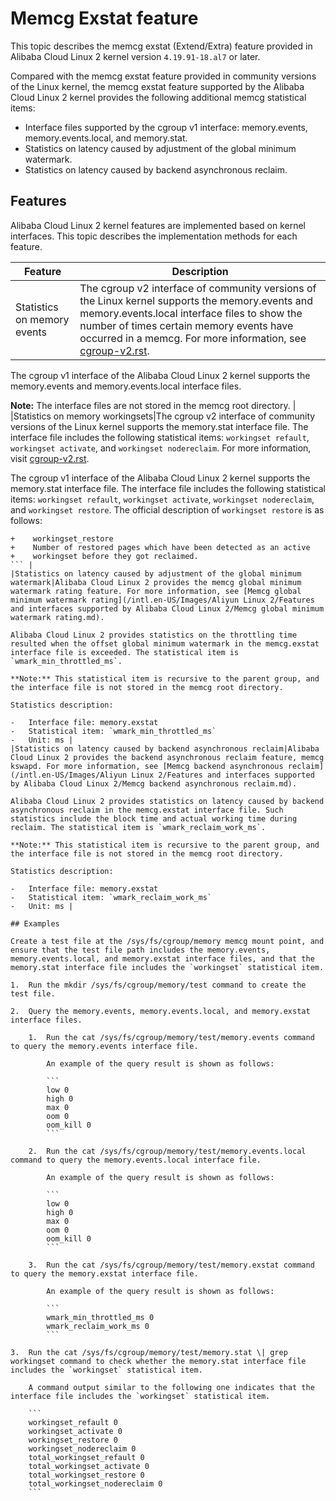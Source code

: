 # Memcg Exstat feature

This topic describes the memcg exstat \(Extend/Extra\) feature provided in Alibaba Cloud Linux 2 kernel version `4.19.91-18.al7` or later.

Compared with the memcg exstat feature provided in community versions of the Linux kernel, the memcg exstat feature supported by the Alibaba Cloud Linux 2 kernel provides the following additional memcg statistical items:

-   Interface files supported by the cgroup v1 interface: memory.events, memory.events.local, and memory.stat.
-   Statistics on latency caused by adjustment of the global minimum watermark.
-   Statistics on latency caused by backend asynchronous reclaim.

## Features

Alibaba Cloud Linux 2 kernel features are implemented based on kernel interfaces. This topic describes the implementation methods for each feature.

|Feature|Description|
|-------|-----------|
|Statistics on memory events|The cgroup v2 interface of community versions of the Linux kernel supports the memory.events and memory.events.local interface files to show the number of times certain memory events have occurred in a memcg. For more information, see [cgroup-v2.rst](https://www.kernel.org/doc/Documentation/admin-guide/cgroup-v2.rst).

The cgroup v1 interface of the Alibaba Cloud Linux 2 kernel supports the memory.events and memory.events.local interface files.

**Note:** The interface files are not stored in the memcg root directory. |
|Statistics on memory workingsets|The cgroup v2 interface of community versions of the Linux kernel supports the memory.stat interface file. The interface file includes the following statistical items: `workingset refault`, `workingset activate`, and `workingset nodereclaim`. For more information, visit [cgroup-v2.rst](https://www.kernel.org/doc/Documentation/admin-guide/cgroup-v2.rst).

The cgroup v1 interface of the Alibaba Cloud Linux 2 kernel supports the memory.stat interface file. The interface file includes the following statistical items: `workingset refault`, `workingset activate`, `workingset nodereclaim`, and `workingset restore`. The official description of `workingset restore` is as follows:

```
+    workingset_restore
+    Number of restored pages which have been detected as an active
+    workingset before they got reclaimed.
``` |
|Statistics on latency caused by adjustment of the global minimum watermark|Alibaba Cloud Linux 2 provides the memcg global minimum watermark rating feature. For more information, see [Memcg global minimum watermark rating](/intl.en-US/Images/Aliyun Linux 2/Features and interfaces supported by Alibaba Cloud Linux 2/Memcg global minimum watermark rating.md).

Alibaba Cloud Linux 2 provides statistics on the throttling time resulted when the offset global minimum watermark in the memcg.exstat interface file is exceeded. The statistical item is `wmark_min_throttled_ms`.

**Note:** This statistical item is recursive to the parent group, and the interface file is not stored in the memcg root directory.

Statistics description:

-   Interface file: memory.exstat
-   Statistical item: `wmark_min_throttled_ms`
-   Unit: ms |
|Statistics on latency caused by backend asynchronous reclaim|Alibaba Cloud Linux 2 provides the backend asynchronous reclaim feature, memcg kswapd. For more information, see [Memcg backend asynchronous reclaim](/intl.en-US/Images/Aliyun Linux 2/Features and interfaces supported by Alibaba Cloud Linux 2/Memcg backend asynchronous reclaim.md).

Alibaba Cloud Linux 2 provides statistics on latency caused by backend asynchronous reclaim in the memcg.exstat interface file. Such statistics include the block time and actual working time during reclaim. The statistical item is `wmark_reclaim_work_ms`.

**Note:** This statistical item is recursive to the parent group, and the interface file is not stored in the memcg root directory.

Statistics description:

-   Interface file: memory.exstat
-   Statistical item: `wmark_reclaim_work_ms`
-   Unit: ms |

## Examples

Create a test file at the /sys/fs/cgroup/memory memcg mount point, and ensure that the test file path includes the memory.events, memory.events.local, and memory.exstat interface files, and that the memory.stat interface file includes the `workingset` statistical item.

1.  Run the mkdir /sys/fs/cgroup/memory/test command to create the test file.

2.  Query the memory.events, memory.events.local, and memory.exstat interface files.

    1.  Run the cat /sys/fs/cgroup/memory/test/memory.events command to query the memory.events interface file.

        An example of the query result is shown as follows:

        ```
        low 0
        high 0
        max 0
        oom 0
        oom_kill 0
        ```

    2.  Run the cat /sys/fs/cgroup/memory/test/memory.events.local command to query the memory.events.local interface file.

        An example of the query result is shown as follows:

        ```
        low 0
        high 0
        max 0
        oom 0
        oom_kill 0
        ```

    3.  Run the cat /sys/fs/cgroup/memory/test/memory.exstat command to query the memory.exstat interface file.

        An example of the query result is shown as follows:

        ```
        wmark_min_throttled_ms 0
        wmark_reclaim_work_ms 0
        ```

3.  Run the cat /sys/fs/cgroup/memory/test/memory.stat \| grep workingset command to check whether the memory.stat interface file includes the `workingset` statistical item.

    A command output similar to the following one indicates that the interface file includes the `workingset` statistical item.

    ```
    workingset_refault 0
    workingset_activate 0
    workingset_restore 0
    workingset_nodereclaim 0
    total_workingset_refault 0
    total_workingset_activate 0
    total_workingset_restore 0
    total_workingset_nodereclaim 0
    ```


